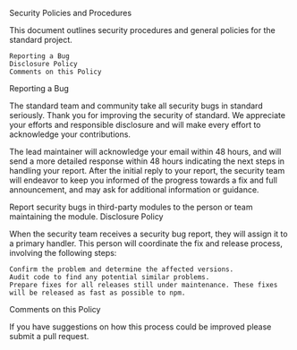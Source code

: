 Security Policies and Procedures

This document outlines security procedures and general policies for the standard project.

    Reporting a Bug
    Disclosure Policy
    Comments on this Policy

Reporting a Bug

The standard team and community take all security bugs in standard seriously. Thank you for improving the security of standard. We appreciate your efforts and responsible disclosure and will make every effort to acknowledge your contributions.

The lead maintainer will acknowledge your email within 48 hours, and will send a more detailed response within 48 hours indicating the next steps in handling your report. After the initial reply to your report, the security team will endeavor to keep you informed of the progress towards a fix and full announcement, and may ask for additional information or guidance.

Report security bugs in third-party modules to the person or team maintaining the module.
Disclosure Policy

When the security team receives a security bug report, they will assign it to a primary handler. This person will coordinate the fix and release process, involving the following steps:

    Confirm the problem and determine the affected versions.
    Audit code to find any potential similar problems.
    Prepare fixes for all releases still under maintenance. These fixes will be released as fast as possible to npm.

Comments on this Policy

If you have suggestions on how this process could be improved please submit a pull request.

